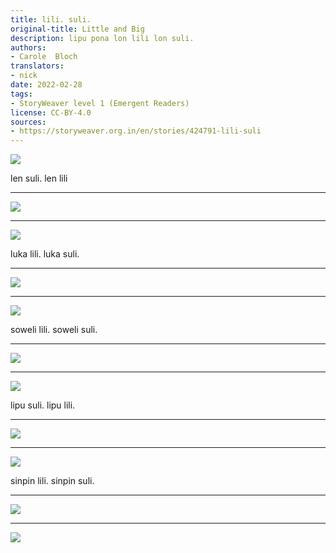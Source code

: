 ```yaml
---
title: lili. suli.
original-title: Little and Big
description: lipu pona lon lili lon suli.
authors:
- Carole  Bloch
translators:
- nick
date: 2022-02-28
tags:
- StoryWeaver level 1 (Emergent Readers)
license: CC-BY-4.0
sources:
- https://storyweaver.org.in/en/stories/424791-lili-suli
---
```


![](https://storage.googleapis.com/static.storyweaver.org.in/illustration_crops/89151/size7/e0d5091b93c06a502f608d7f22019e54.jpg)

len suli. len lili

---

![](https://storage.googleapis.com/static.storyweaver.org.in/illustration_crops/89152/size7/52e1043a3169e9530994f84ec70eacee.jpg)

---

![](https://storage.googleapis.com/static.storyweaver.org.in/illustration_crops/89153/size7/05d0b7a2cf5aba986d81f92549f8218a.jpg)

﻿luka lili. luka suli.

---

![](https://storage.googleapis.com/static.storyweaver.org.in/illustration_crops/89154/size7/621e65559a4466c2dc2f9bc1bfbcbdd7.jpg)

---

![](https://storage.googleapis.com/static.storyweaver.org.in/illustration_crops/89155/size7/3513d81f86c76a2d6d5f8aa63ab3ad20.jpg)

﻿soweli lili. soweli suli.

---

![](https://storage.googleapis.com/static.storyweaver.org.in/illustration_crops/89156/size7/90c435982723916620eded32aaf538cd.jpg)

---

![](https://storage.googleapis.com/static.storyweaver.org.in/illustration_crops/89157/size7/7d91064124553ad8467fca92d972b4ab.jpg)

﻿lipu suli. lipu lili.

---

![](https://storage.googleapis.com/static.storyweaver.org.in/illustration_crops/89158/size7/da4b3d695543b2d4f2f0fd16f2ccba05.jpg)

---

![](https://storage.googleapis.com/static.storyweaver.org.in/illustration_crops/89159/size7/7302b433e9ed16095b8386db718bb50b.jpg)

﻿sinpin lili. sinpin suli.

---

![](https://storage.googleapis.com/static.storyweaver.org.in/illustration_crops/89160/size7/113f11b5776dc98090f37dc9a1ebd572.jpg)

---

![](https://storage.googleapis.com/static.storyweaver.org.in/illustration_crops/89161/size7/4bb9b9e79bdc311c0403df5764672e4a.jpg)

